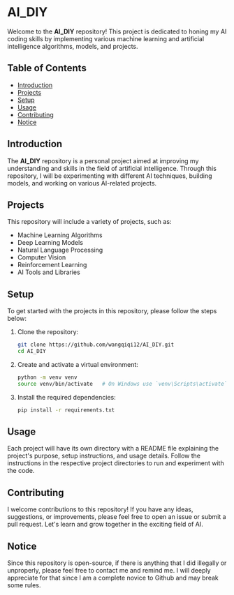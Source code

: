 # AI_DIY

Welcome to the **AI_DIY** repository! This project is dedicated to honing my AI coding skills by implementing various machine learning and artificial intelligence algorithms, models, and projects.

## Table of Contents

- [Introduction](#introduction)
- [Projects](#projects)
- [Setup](#setup)
- [Usage](#usage)
- [Contributing](#contributing)
- [Notice](#notice)

## Introduction

The **AI_DIY** repository is a personal project aimed at improving my understanding and skills in the field of artificial intelligence. Through this repository, I will be experimenting with different AI techniques, building models, and working on various AI-related projects.

## Projects

This repository will include a variety of projects, such as:

- Machine Learning Algorithms
- Deep Learning Models
- Natural Language Processing
- Computer Vision
- Reinforcement Learning
- AI Tools and Libraries

## Setup

To get started with the projects in this repository, please follow the steps below:

1. Clone the repository:

    ```bash
    git clone https://github.com/wangqiqi12/AI_DIY.git
    cd AI_DIY
    ```

2. Create and activate a virtual environment:

    ```bash
    python -m venv venv
    source venv/bin/activate   # On Windows use `venv\Scripts\activate`
    ```

3. Install the required dependencies:

    ```bash
    pip install -r requirements.txt
    ```

## Usage

Each project will have its own directory with a README file explaining the project's purpose, setup instructions, and usage details. Follow the instructions in the respective project directories to run and experiment with the code.

## Contributing

I welcome contributions to this repository! If you have any ideas, suggestions, or improvements, please feel free to open an issue or submit a pull request. Let's learn and grow together in the exciting field of AI.

## Notice

Since this repository is open-source, if there is anything that I did illegally or unproperly, please feel free to contact me and remind me. I will deeply appreciate for that since I am a complete novice to Github and may break some rules.

